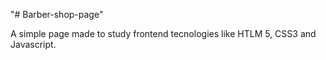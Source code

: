 "# Barber-shop-page" 

A simple page made to study frontend tecnologies like HTLM 5, CSS3 and Javascript.
